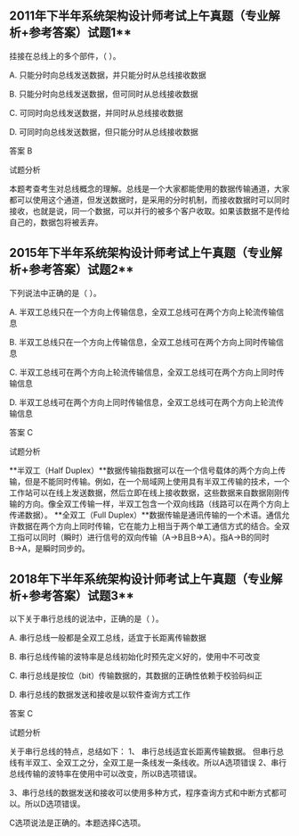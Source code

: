 ## 2011年下半年系统架构设计师考试上午真题（专业解析+参考答案）试题1**

挂接在总线上的多个部件，（ ）。


A. 只能分时向总线发送数据，并只能分时从总线接收数据

B. 只能分时向总线发送数据，但可同时从总线接收数据

C. 可同时向总线发送数据，并同时从总线接收数据

D. 可同时向总线发送数据，但只能分时从总线接收数据




答案 B

试题分析



本题考查考生对总线概念的理解。总线是一个大家都能使用的数据传输通道，大家都可以使用这个通道，但发送数据时，是采用的分时机制，而接收数据时可以同时接收，也就是说，同一个数据，可以并行的被多个客户收取。如果该数据不是传给自己的，数据包将被丢弃。



## 2015年下半年系统架构设计师考试上午真题（专业解析+参考答案）试题2**

下列说法中正确的是（ ）。

A. 半双工总线只在一个方向上传输信息，全双工总线可在两个方向上轮流传输信息

B. 半双工总线只在一个方向上传输信息，全双工总线可在两个方向上同时传输信息

C. 半双工总线可在两个方向上轮流传输信息，全双工总线可在两个方向上同时传输信息

D. 半双工总线可在两个方向上同时传输信息，全双工总线可在两个方向上轮流传输信息



答案 C

试题分析



**半双工（Half Duplex）**数据传输指数据可以在一个信号载体的两个方向上传输，但是不能同时传输。例如，在一个局域网上使用具有半双工传输的技术，一个工作站可以在线上发送数据，然后立即在线上接收数据，这些数据来自数据刚刚传输的方向。像全双工传输一样，半双工包含一个双向线路（线路可以在两个方向上传递数据）。
**全双工（Full Duplex）**数据传输是通讯传输的一个术语。通信允许数据在两个方向上同时传输，它在能力上相当于两个单工通信方式的结合。全双工指可以同时（瞬时）进行信号的双向传输（A→B且B→A）。指A→B的同时B→A，是瞬时同步的。



## 2018年下半年系统架构设计师考试上午真题（专业解析+参考答案）试题3**

以下关于串行总线的说法中，正确的是（ ）。



A. 串行总线一般都是全双工总线，适宜于长距离传输数据

B. 串行总线传输的波特率是总线初始化时预先定义好的，使用中不可改变

C. 串行总线是按位（bit）传输数据的，其数据的正确性依赖于校验码纠正

D. 串行总线的数据发送和接收是以软件查询方式工作



答案 C

试题分析

关于串行总线的特点，总结如下：
1、 串行总线适宜长距离传输数据。 但串行总线有半双工、全双工之分，全双工是一条线发一条线收。所以A选项错误
2、串行总线传输的波特率在使用中可以改变，所以B选项错误。

3、串行总线的数据发送和接收可以使用多种方式，程序查询方式和中断方式都可以。所以D选项错误。

C选项说法是正确的。本题选择C选项。